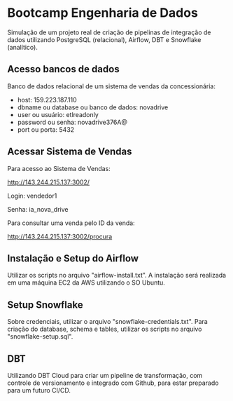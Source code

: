 # Bootcamp Engenharia de Dados

Simulação de um projeto real de criação de pipelinas de integração de dados utilizando PostgreSQL (relacional), Airflow, DBT e Snowflake (analítico).

## Acesso bancos de dados

Banco de dados relacional de um sistema de vendas da concessionária:

- host: 159.223.187.110
- dbname ou database ou banco de dados: novadrive
- user ou usuário: etlreadonly
- password ou senha: novadrive376A@
- port ou porta: 5432

## Acessar Sistema de Vendas

Para acesso ao Sistema de Vendas:

http://143.244.215.137:3002/

Login: vendedor1

Senha: ia_nova_drive

Para consultar uma venda pelo ID da venda:

http://143.244.215.137:3002/procura

## Instalação e Setup do Airflow

Utilizar os scripts no arquivo "airflow-install.txt". 
A instalação será realizada em uma máquina EC2 da AWS utilizando o SO Ubuntu.

## Setup Snowflake

Sobre credenciais, utilizar o arquivo "snowflake-credentials.txt".
Para criação do database, schema e tables, utilizar os scripts no arquivo "snowflake-setup.sql".

## DBT

Utilizando DBT Cloud para criar um pipeline de transformação, com controle de versionamento e integrado com Github, para estar preparado para um futuro CI/CD.